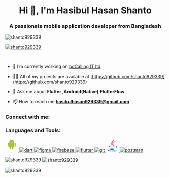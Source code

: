 <h1 align="center">Hi 👋, I'm Hasibul Hasan Shanto</h1>
<h3 align="center">A passionate mobile application developer from Bangladesh</h3>

<p align="left"> <img src="https://komarev.com/ghpvc/?username=shanto929339&label=Profile%20views&color=0e75b6&style=flat" alt="shanto929339" /> </p>

<p align="left"> <a href="https://github.com/ryo-ma/github-profile-trophy"><img src="https://github-profile-trophy.vercel.app/?username=shanto929339" alt="shanto929339" /></a> </p>

<p align="left"> <a href="https://twitter.com/" target="blank"><img src="https://img.shields.io/twitter/follow/?logo=twitter&style=for-the-badge" alt="" /></a> </p>

- 🔭 I’m currently working on [bdCalling IT ltd](https://bdcalling.com/)

- 👨‍💻 All of my projects are available at [https://github.com/shanto929339](https://github.com/shanto929339)

- 💬 Ask me about **Flutter ,Android(Native),FlutterFlow**

- 📫 How to reach me **hasibulhasan929339@gmail.com**

<h3 align="left">Connect with me:</h3>
<p align="left">
</p>

<h3 align="left">Languages and Tools:</h3>
<p align="left"> <a href="https://developer.android.com" target="_blank" rel="noreferrer"> <img src="https://raw.githubusercontent.com/devicons/devicon/master/icons/android/android-original-wordmark.svg" alt="android" width="40" height="40"/> </a> <a href="https://dart.dev" target="_blank" rel="noreferrer"> <img src="https://www.vectorlogo.zone/logos/dartlang/dartlang-icon.svg" alt="dart" width="40" height="40"/> </a> <a href="https://www.figma.com/" target="_blank" rel="noreferrer"> <img src="https://www.vectorlogo.zone/logos/figma/figma-icon.svg" alt="figma" width="40" height="40"/> </a> <a href="https://firebase.google.com/" target="_blank" rel="noreferrer"> <img src="https://www.vectorlogo.zone/logos/firebase/firebase-icon.svg" alt="firebase" width="40" height="40"/> </a> <a href="https://flutter.dev" target="_blank" rel="noreferrer"> <img src="https://www.vectorlogo.zone/logos/flutterio/flutterio-icon.svg" alt="flutter" width="40" height="40"/> </a> <a href="https://git-scm.com/" target="_blank" rel="noreferrer"> <img src="https://www.vectorlogo.zone/logos/git-scm/git-scm-icon.svg" alt="git" width="40" height="40"/> </a> <a href="https://www.java.com" target="_blank" rel="noreferrer"> <img src="https://raw.githubusercontent.com/devicons/devicon/master/icons/java/java-original.svg" alt="java" width="40" height="40"/> </a> <a href="https://postman.com" target="_blank" rel="noreferrer"> <img src="https://www.vectorlogo.zone/logos/getpostman/getpostman-icon.svg" alt="postman" width="40" height="40"/> </a> </p>

<p><img align="left" src="https://github-readme-stats.vercel.app/api/top-langs?username=shanto929339&show_icons=true&locale=en&layout=compact" alt="shanto929339" /></p>

<p>&nbsp;<img align="center" src="https://github-readme-stats.vercel.app/api?username=shanto929339&show_icons=true&locale=en" alt="shanto929339" /></p>

<p><img align="center" src="https://github-readme-streak-stats.herokuapp.com/?user=shanto929339&" alt="shanto929339" /></p>
